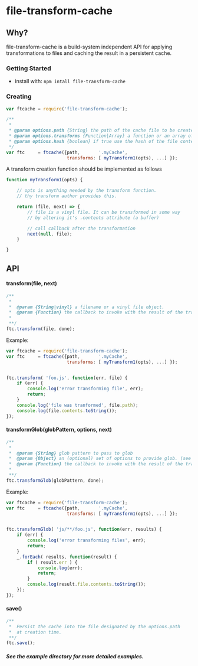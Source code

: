 # file-transform-cache

## Why?

file-transform-cache is a build-system independent API for applying transformations to
files and caching the result in a persistent cache.

### Getting Started

 - install with: `npm intall file-transform-cache`  


### Creating

```javascript
var ftcache = require('file-transform-cache');

/**
 *
 * @param options.path {String} the path of the cache file to be created/read to store transformations.
 * @param options.transforms {Function|Array} a function or an array of transform creation functions.
 * @param options.hash {boolean} if true use the hash of the file content rather than modified time to check for staleness.
 */
var ftc     = ftcache({path,       '.myCache',
                       transforms: [ myTransform1(opts), ...] });
```

A transform creation function should be implemented as follows

```javascript
function myTransform1(opts) {

    // opts is anything needed by the transform function.
    // thy transform author provides this.

    return (file, next) => {
        // file is a vinyl file. It can be transformed in some way
        // by altering it's .contents attribute (a buffer)

        // call callback after the transformation
        next(null, file);
    }

}
```

## API

#### transform(file, next)

```javascript
/**
 *  
 *  @param {String|vinyl} a filename or a vinyl file object.
 *  @param {Function} the callback to invoke with the result of the transformation
 *
 **/
ftc.transform(file, done);
```

Example:

```javascript
var ftcache = require('file-transform-cache');
var ftc     = ftcache({path,       '.myCache',
                       transforms: [ myTransform1(opts), ...] });


ftc.transform( 'foo.js', function(err, file) {
    if (err) {
        console.log('error transforming file', err);
        return;
    }
    console.log('file was tranformed', file.path);
    console.log(file.contents.toString());
});
```

#### transformGlob(globPattern, options, next)

```javascript
/**
 *  
 *  @param {String} glob pattern to pass to glob
 *  @param {Object} an (optional) set of options to provide glob. (see the glob module for details).
 *  @param {Function} the callback to invoke with the result of the transformations
 *
 **/
ftc.transformGlob(globPattern, done);
```

Example:

```javascript
var ftcache = require('file-transform-cache');
var ftc     = ftcache({path,       '.myCache',
                       transforms: [ myTransform1(opts), ...] });


ftc.transformGlob( 'js/**/foo.js', function(err, results) {
    if (err) {
        console.log('error transforming files', err);
        return;
    }
    _.forEach( results, function(result) {
        if ( result.err ) {
            console.log(err);
            return;
        }
        console.log(result.file.contents.toString());
    });
});
```

#### save()

```javascript
/**
 *  Persist the cache into the file designated by the options.path
 *  at creation time.
 **/
ftc.save();
```

##### See the example directory for more detailed examples.
